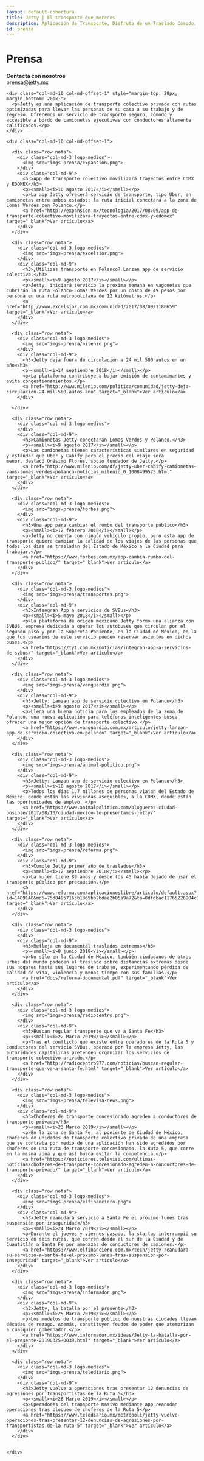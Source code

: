 ```yaml
---
layout: default-cobertura
title: Jetty | El transporte que mereces
description: Aplicación de Transporte, Disfruta de un Traslado Cómodo, Rápido y Seguro de Manera Diaria a Bordo de Nuestras Camionetas Ejecutivas con Conductores Verificados.
id: prensa
---
```


<div class="container marginTop">
  <div class="row prensa">
    <div class="col-md-4">
      <h1>Prensa</h1>
    </div>
    <div class="col-md-8 text-right contacta">
      <p><strong>Contacta con nosotros</strong>
      <br>
      <a href="mailto:prensa@jetty.mx">prensa@jetty.mx</a></p>
    </div>

    <div class="col-md-10 col-md-offset-1" style="margin-top: 20px; margin-bottom: 20px;">
      <p>Jetty es una aplicación de transporte colectivo privado con rutas optimizadas para llevar las personas de su casa a su trabajo y de regreso. Ofrecemos un servicio de transporte seguro, cómodo y accesible a bordo de camionetas ejecutivas con conductores altamente calificados.</p>
    </div>

    <div class="col-md-10 col-md-offset-1">

      <div class="row nota">
        <div class="col-md-3 logo-medios">
          <img src="imgs-prensa/expansion.png">
        </div>
        <div class="col-md-9">
          <h3>App de transporte colectivo movilizará trayectos entre CDMX y EDOMEX</h3>
          <p><small><i>10 agosto 2017</i></small></p>
          <p>La app Jetty ofrecerá servicio de transporte, tipo Uber, en camionetas entre ambos estados; la ruta inicial conectará a la zona de Lomas Verdes con Polanco.</p>
          <a href="http://expansion.mx/tecnologia/2017/08/09/app-de-transporte-colectivo-movilizara-trayectos-entre-cdmx-y-edomex" target="_blank">Ver artículo</a>
        </div>
      </div>

      <div class="row nota">
        <div class="col-md-3 logo-medios">
          <img src="imgs-prensa/excelsior.png">
        </div>
        <div class="col-md-9">
          <h3>¿Utilizas transporte en Polanco? Lanzan app de servicio colectivo.</h3>
          <p><small><i>9 agosto 2017</i></small></p>
          <p>Jetty, iniciará servicio la próxima semana en vagonetas que cubrirán la ruta Polanco-Lomas Verdes por un costo de 49 pesos por persona en una ruta metropolitana de 12 kilómetros.</p>
          <a href="http://www.excelsior.com.mx/comunidad/2017/08/09/1180659" target="_blank">Ver artículo</a>
        </div>
      </div>

      <div class="row nota">
        <div class="col-md-3 logo-medios">
          <img src="imgs-prensa/milenio.png">
        </div>
        <div class="col-md-9">
          <h3>Jetty deja fuera de circulación a 24 mil 500 autos en un año</h3>
          <p><small><i>14 septiembre 2018</i></small></p>
          <p>La plataforma contribuye a bajar emisión de contaminantes y evita congestionamientos.</p>
          <a href="http://www.milenio.com/politica/comunidad/jetty-deja-circulacion-24-mil-500-autos-ano" target="_blank">Ver artículo</a>
        </div>

      </div>

      <div class="row nota">
        <div class="col-md-3 logo-medios">
        </div>
        <div class="col-md-9">
          <h3>Camionetas Jetty conectarán Lomas Verdes y Polanco.</h3>
          <p><small><i>9 agosto 2017</i></small></p>
          <p>Las camionetas tienen características similares en seguridad y estándar que Uber y Cabify pero el precio del viaje será menor, destacó Onésimo Flores, socio fundador de Jetty.</p>
          <a href="http://www.milenio.com/df/jetty-uber-cabify-camionetas-vans-lomas_verdes-polanco-noticias_milenio_0_1008499575.html" target="_blank">Ver artículo</a>
        </div>
      </div>

      <div class="row nota">
        <div class="col-md-3 logo-medios">
          <img src="imgs-prensa/forbes.png">
        </div>
        <div class="col-md-9">
          <h3>Una app para cambiar el rumbo del transporte público</h3>
          <p><small><i>12 febrero 2018</i></small></p>
          <p>Jetty no cuenta con ningún vehículo propio, pero esta app de transporte quiere cambiar la calidad de los viajes de las personas que todos los días se trasladan del Estado de México a la Ciudad para trabajar.</p>
          <a href="https://www.forbes.com.mx/app-cambia-rumbo-del-transporte-publico/" target="_blank">Ver artículo</a>
        </div>
      </div>

      <div class="row nota">
        <div class="col-md-3 logo-medios">
          <img src="imgs-prensa/transportes.png">
        </div>
        <div class="col-md-9">
          <h3>Intengran App a servicios de SVBus</h3>
          <p><small><i>5 mayo 2018</i></small></p>
          <p>La plataforma de origen mexicano Jetty formó una alianza con SVBUS, empresa dedicada a operar los autobuses que circulan por el segundo piso y por la Supervía Poniente, en la Ciudad de México, en la que los usuarios de este servicio pueden reservar asientos en dichos buses.</p>
          <a href="https://tyt.com.mx/noticias/integran-app-a-servicios-de-svbus/" target="_blank">Ver artículo</a>
        </div>
      </div>

      <div class="row nota">
        <div class="col-md-3 logo-medios">
          <img src="imgs-prensa/vanguardia.png">
        </div>
        <div class="col-md-9">
          <h3>Jetty: Lanzan app de servicio colectivo en Polanco</h3>
          <p><small><i>9 agosto 2017</i></small></p>
          <p>Llega una buena noticia para los empleados de la zona de Polanco, una nueva aplicación para teléfonos inteligentes busca ofrecer una mejor opción de transporte colectivo.</p>
          <a href="https://www.vanguardia.com.mx/articulo/jetty-lanzan-app-de-servicio-colectivo-en-polanco" target="_blank">Ver artículo</a>
        </div>
      </div>

      <div class="row nota">
        <div class="col-md-3 logo-medios">
          <img src="imgs-prensa/animal-politico.png">
        </div>
        <div class="col-md-9">
          <h3>Jetty: Lanzan app de servicio colectivo en Polanco</h3>
          <p><small><i>10 agosto 2017</i></small></p>
          <p>Todos los días 1.7 millones de personas viajan del Estado de México, donde están las viviendas asequibles, a la CDMX, donde están las oportunidades de empleo. </p>
          <a href="https://www.animalpolitico.com/blogueros-ciudad-posible/2017/08/10/ciudad-mexico-te-presentamos-jetty/" target="_blank">Ver artículo</a>
        </div>
      </div>

      <div class="row nota">
        <div class="col-md-3 logo-medios">
          <img src="imgs-prensa/reforma.png">
        </div>
        <div class="col-md-9">
          <h3>Cumple Jetty primer año de traslados</h3>
          <p><small><i>12 septiembre 2018</i></small></p>
          <p>La mujer tiene 89 años y desde los 45 había dejado de usar el transporte público por precaución.</p>
          <a href="https://www.reforma.com/aplicacioneslibre/articulo/default.aspx?id=1489140&md5=75d84957163b1365bb2bdae2b05a9a72&ta=0dfdbac11765226904c16cb9ad1b2efe&lcmd5=c178f76cd86e823790b69674b20e622c" target="_blank">Ver artículo</a>
        </div>
      </div>

      <div class="row nota">
        <div class="col-md-3 logo-medios">
        </div>
        <div class="col-md-9">
          <h3>Refleja en documental traslados extremos</h3>
          <p><small><i>8 junio 2018</i></small></p>
          <p>No sólo en la Ciudad de México, también ciudadanos de otras urbes del mundo padecen el traslado sobre distancias extremas desde sus hogares hasta sus lugares de trabajo, experimentando pérdida de calidad de vida, violencia y menos tiempo con sus familias.</p>
          <a href="docs/reforma-documental.pdf" target="_blank">Ver artículo</a>
        </div>
      </div>

      <div class="row nota">
        <div class="col-md-3 logo-medios">
          <img src="imgs-prensa/radiocentro.png">
        </div>
        <div class="col-md-9">
          <h3>Buscan regular transporte que va a Santa Fe</h3>
          <p><small><i>22 Marzo 2019</i></small></p>
          <p>Tras el conflicto que existe entre operadores de la Ruta 5 y conductores del servicio SVBus, operado por la empresa Jetty, las autoridades capitalinas pretenden organizar los servicios de transporte colectivo privado.</p>
          <a href="http://radiocentro977.com/noticias/buscan-regular-transporte-que-va-a-santa-fe.html" target="_blank">Ver artículo</a>
        </div>
      </div>

      <div class="row nota">
        <div class="col-md-3 logo-medios">
          <img src="imgs-prensa/televisa-news.png">
        </div>
        <div class="col-md-9">
          <h3>Choferes de transporte concesionado agreden a conductores de transporte privado</h3>
          <p><small><i>23 Marzo 2019</i></small></p>
          <p>En la zona de Santa Fe, al poniente de Ciudad de México, choferes de unidades de transporte colectivo privado de una empresa que se contrata por medio de una aplicación han sido agredidos por choferes de una ruta de transporte concesionado, la Ruta 5, que corre en la misma zona y que así busca evitar la competencia.</p>
          <a href="https://noticieros.televisa.com/ultimas-noticias/choferes-de-transporte-concesionado-agreden-a-conductores-de-transporte-privado/" target="_blank">Ver artículo</a>
        </div>
      </div>

      <div class="row nota">
        <div class="col-md-3 logo-medios">
          <img src="imgs-prensa/elfinanciero.png">
        </div>
        <div class="col-md-9">
          <h3>Jetty reanudará servicio a Santa Fe el próximo lunes tras suspensión por inseguridad</h3>
          <p><small><i>24 Marzo 2019</i></small></p>
          <p>Durante el jueves y viernes pasado, la startup interrumpió su servicio en seis rutas, que corren desde el sur de la Ciudad y de Cuautitlán a Santa Fe por amenazas de conductores de camiones.</p>
          <a href="https://www.elfinanciero.com.mx/tech/jetty-reanudara-su-servicio-a-santa-fe-el-proximo-lunes-tras-suspension-por-inseguridad" target="_blank">Ver artículo</a>
        </div>
      </div>

      <div class="row nota">
        <div class="col-md-3 logo-medios">
          <img src="imgs-prensa/informador.png">
        </div>
        <div class="col-md-9">
          <h3>Jetty, la batalla por el presente</h3>
          <p><small><i>25 Marzo 2019</i></small></p>
          <p>Los modelos de transporte público de nuestras ciudades llevan décadas de rezago. Además, constituyen feudos de poder que atemorizan a cualquier gobernador.</p>
          <a href="https://www.informador.mx/ideas/Jetty-la-batalla-por-el-presente-20190325-0039.html" target="_blank">Ver artículo</a>
        </div>
      </div>

      <div class="row nota">
        <div class="col-md-3 logo-medios">
          <img src="imgs-prensa/telediario.png">
        </div>
        <div class="col-md-9">
          <h3>Jetty vuelve a operaciones tras presentar 12 denuncias de agresiones por transportistas de la Ruta 5</h3>
          <p><small><i>26 Marzo 2019</i></small></p>
          <p>Operadores del transporte masivo mediante app reanudan operaciones tras bloqueo de choferes de la Ruta 5</p>
          <a href="https://www.telediario.mx/metrópoli/jetty-vuelve-operaciones-tras-presentar-12-denuncias-de-agresiones-por-transportistas-de-la-ruta-5" target="_blank">Ver artículo</a>
        </div>
      </div>


    </div>

  </div>

</div>
